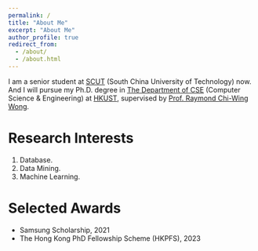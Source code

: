 ```yaml
---
permalink: /
title: "About Me"
excerpt: "About Me"
author_profile: true
redirect_from: 
  - /about/
  - /about.html
---
```



I am a senior student at [SCUT](https://www.scut.edu.cn/new/) (South China University of Technology) now. And I will pursue my Ph.D. degree in [The Department of CSE](https://cse.hkust.edu.hk/) (Computer Science & Engineering) at [HKUST](https://hkust.edu.hk/), supervised by [Prof. Raymond Chi-Wing Wong](https://home.cse.ust.hk/~raywong/).

Research Interests
======
1. Database.
2. Data Mining.
3. Machine Learning.

Selected Awards
======
+ Samsung Scholarship, 2021
+ The Hong Kong PhD Fellowship Scheme (HKPFS), 2023

